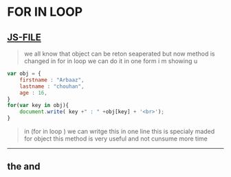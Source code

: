 # FOR IN LOOP
[JS-FILE](../js/54-for-in-loop.js)
---
>we all know that object can be reton seaperated but now method is changed in for in loop we can do it in one form i m showing u

```javascript
var obj = {
    firstname : "Arbaaz",
    lastname : "chouhan",
    age : 16,
}
for(var key in obj){
    document.write( key +" : " +obj[key] + '<br>');
}
```
>in (for in loop ) we can writge this in one line this is specialy maded for object this method is very useful and not cunsume more time

---
## the and